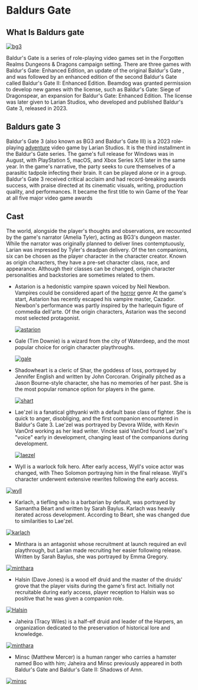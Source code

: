 # Baldurs Gate
## What Is Baldurs gate

[![bg3](https://upload.wikimedia.org/wikipedia/commons/7/75/Baldurs_Gate_logo_circa_Enhanced_Edition.png?20120912223603)](https://commons.wikimedia.org/wiki/File:Baldurs_Gate_logo_circa_Enhanced_Edition.png)


Baldur's Gate is a series of role-playing video games set in the Forgotten Realms Dungeons & Dragons campaign setting. There are three  games with Baldur's Gate: Enhanced Edition, an update of the original Baldur's Gate , and was followed by an enhanced edition of the second Baldur's Gate called Baldur's Gate II: Enhanced Edition. Beamdog was granted permission to develop new games with the license, such as Baldur's Gate: Siege of Dragonspear, an expansion for Baldur's Gate: Enhanced Edition. The license was later given to Larian Studios, who developed and published Baldur's Gate 3, released in 2023.


## Baldurs gate 3

Baldur's Gate 3 (also known as BG3 and Baldur's Gate III) is a 2023 role-playing [adventure](../../storygame/story.md) video game by Larian Studios. It is the third installment in the Baldur's Gate series. The game's full release for Windows was in August, with PlayStation 5, macOS, and Xbox Series X/S later in the same year. In the game's narrative, the party seeks to cure themselves of a parasitic tadpole infecting their brain. It can be played alone or in a group. Baldur's Gate 3 received critical acclaim and had record-breaking awards success, with praise directed at its cinematic visuals, writing, production quality, and performances. It became the first title to win Game of the Year at all five major video game awards

## Cast
The world, alongside the player's thoughts and observations, are recounted by the game's narrator (Amelia Tyler), acting as BG3's dungeon master. While the narrator was originally planned to deliver lines contemptuously, Larian was impressed by Tyler's deadpan delivery. Of the ten companions, six can be chosen as the player character in the character creator. Known as origin characters, they have a pre-set character class, race, and appearance. Although their classes can be changed, origin character personalities and backstories are sometimes related to them.

- Astarion is a hedonistic vampire spawn voiced by Neil Newbon. Vampires could be considered apart of the [horror](../../../horror/horror.md) genre At the game's start, Astarion has recently escaped his vampire master, Cazador. Newbon's performance was partly inspired by the harlequin figure of commedia dell'arte. Of the origin characters, Astarion was the second most selected protagonist.

  
  [![astarion](https://bg3.wiki/w/images/thumb/3/3c/Astarion.png/299px-Astarion.png)](https://bg3.wiki/wiki/Astarion)

  
- Gale (Tim Downie) is a wizard from the city of Waterdeep, and the most popular choice for origin character playthroughs.
    
  [![gale](https://bg3.wiki/w/images/thumb/f/fd/Gale.png/340px-Gale.png)](https://bg3.wiki/wiki/Gale)

- Shadowheart is a cleric of Shar, the goddess of loss, portrayed by Jennifer English and written by John Corcoran. Originally pitched as a Jason Bourne-style character, she has no memories of her past. She is the most popular romance option for players in the game.

  [![shart](https://bg3.wiki/w/images/thumb/f/f9/Shadowheart.png/300px-Shadowheart.png)](https://bg3.wiki/wiki/Shadowheart)

  
- Lae'zel is a fanatical githyanki with a default base class of fighter. She is quick to anger, disobliging, and the first companion encountered in Baldur's Gate 3. Lae'zel was portrayed by Devora Wilde, with Kevin VanOrd working as her lead writer. Vincke said VanOrd found Lae'zel's "voice" early in development, changing least of the companions during development.


  [![laezel](https://bg3.wiki/w/images/thumb/3/3c/Laezel.png/300px-Laezel.png)](https://bg3.wiki/wiki/Lae%27zel)

  
- Wyll is a warlock folk hero. After early access, Wyll's voice actor was changed, with Theo Solomon portraying him in the final release. Wyll's character underwent extensive rewrites following the early access.

 [![wyll](https://bg3.wiki/w/images/thumb/2/25/Wyll.png/300px-Wyll.png)](https://bg3.wiki/wiki/Wyll)
  
- Karlach, a tiefling who is a barbarian by default, was portrayed by Samantha Béart and written by Sarah Baylus. Karlach was heavily iterated across development. According to Béart, she was changed due to similarities to Lae'zel.

 [![karlach](https://bg3.wiki/w/images/thumb/b/b1/Karlach.png/300px-Karlach.png)](https://bg3.wiki/wiki/Karlach)



- Minthara is an antagonist whose recruitment at launch required an evil playthrough, but Larian made recruiting her easier following release. Written by Sarah Baylus, she was portrayed by Emma Gregory.

 

[![minthara](https://baldursgate3.wiki.fextralife.com/file/Baldurs-Gate-3/minthara-title-bg3-wiki-guide.png)](https://baldursgate3.wiki.fextralife.com/Minthara+%28Boss%29)

  
- Halsin (Dave Jones) is a wood elf druid and the master of the druids' grove that the player visits during the game's first act. Initially not recruitable during early access, player reception to Halsin was so positive that he was given a companion role.

[![Halsin](https://baldursgate3.wiki.fextralife.com/file/Baldurs-Gate-3/halsin-title-bg3-wiki-guide.png)](https://baldursgate3.wiki.fextralife.com/Halsin+%28Boss%29
)


- Jaheira (Tracy Wiles) is a half-elf druid and leader of the Harpers, an organization dedicated to the preservation of historical lore and knowledge.

[![minthara](https://www.amisthiosintraining.com/uploads/1/2/9/5/129529098/baldur-s-gate-3-super-resolution-2023-10-02-22-33-13-20-edited-wm_orig.png)](https://www.amisthiosintraining.com/virtualfotodivisionblog/category/baldurs-gate-iii-jaheira/2)

-  Minsc (Matthew Mercer) is a human ranger who carries a hamster named Boo with him; Jaheira and Minsc previously appeared in both Baldur's Gate and Baldur's Gate II: Shadows of Amn.


[![minsc](https://static.wikia.nocookie.net/baldursgate/images/a/a3/Minsc_-_Portraits_%28BG3%29.png/revision/latest?cb=20231002142546&path-prefix=fr)](https://baldursgate.fandom.com/fr/wiki/BG3:Minsc)

